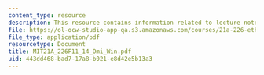 ```yaml
---
content_type: resource
description: This resource contains information related to lecture notes.
file: https://ol-ocw-studio-app-qa.s3.amazonaws.com/courses/21a-226-ethnic-and-national-identity-fall-2011/443dd468bad717a8b021e8d42e5b13a3_MIT21A_226F11_14_Omi_Win.pdf
file_type: application/pdf
resourcetype: Document
title: MIT21A_226F11_14_Omi_Win.pdf
uid: 443dd468-bad7-17a8-b021-e8d42e5b13a3
---
```

